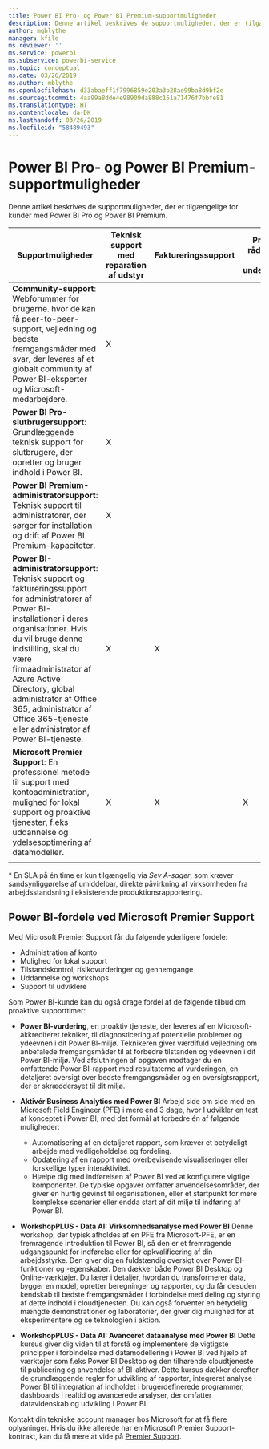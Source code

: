 ```yaml
---
title: Power BI Pro- og Power BI Premium-supportmuligheder
description: Denne artikel beskrives de supportmuligheder, der er tilgængelige for kunder med Power BI Pro og Power BI Premium.
author: mgblythe
manager: kfile
ms.reviewer: ''
ms.service: powerbi
ms.subservice: powerbi-service
ms.topic: conceptual
ms.date: 03/26/2019
ms.author: mblythe
ms.openlocfilehash: d33abaeff1f7996859e203a3b28ae99ba8d9bf2e
ms.sourcegitcommit: 4aa99a8dde4e98909da888c151a71476f7bbfe81
ms.translationtype: HT
ms.contentlocale: da-DK
ms.lasthandoff: 03/26/2019
ms.locfileid: "58489493"
---
```

# <a name="power-bi-pro-and-power-bi-premium-support-options"></a>Power BI Pro- og Power BI Premium-supportmuligheder

Denne artikel beskrives de supportmuligheder, der er tilgængelige for kunder med Power BI Pro og Power BI Premium.

| **Supportmuligheder** | **Teknisk support med reparation af udstyr** | **Faktureringssupport** | **Proaktiv rådgivning og undervisning** | **Serviceniveau <br>(tid til første kontakt)** | **Supportkanal** |
| --- | --- | --- | --- | --- | --- |
| **Community-support**: Webforummer for brugerne. hvor de kan få peer-to-peer-support, vejledning og bedste fremgangsmåder med svar, der leveres af et globalt community af Power BI-eksperter og Microsoft-medarbejdere. | X |   |   | Ingen, support leveres på basis af bedste præstation. | [Power BI-community](https://community.powerbi.com) |
| **Power BI Pro-slutbrugersupport**: Grundlæggende teknisk support for slutbrugere, der opretter og bruger indhold i Power BI. | X |   |   | Én arbejdsdag. | [Power BI-supportwebsted](https://support.powerbi.com)  |
| **Power BI Premium-administratorsupport**: Teknisk support til administratorer, der sørger for installation og drift af Power BI Premium-kapaciteter. | X |   |   | Én arbejdsdag eller én time, afhængigt af sagens alvorsgrad.\* | [Power BI-supportwebsted](https://support.powerbi.com)<br>ELLER<br>[Microsoft 365 Administration](https://portal.office.com/adminportal)<br>ELLER<br> Telefon |
| **Power BI-administratorsupport**: Teknisk support og faktureringssupport for administratorer af Power BI-installationer i deres organisationer.  Hvis du vil bruge denne indstilling, skal du være firmaadministrator af Azure Active Directory, global administrator af Office 365, administrator af Office 365-tjeneste eller administrator af Power BI-tjeneste. | X | X |   | Én arbejdsdag eller én time, afhængigt af sagens alvorsgrad.\* | [Microsoft 365 Administration](https://portal.office.com/adminportal)<br>ELLER<br> Telefon |
| **Microsoft Premier Support**: En professionel metode til support med kontoadministration, mulighed for lokal support og proaktive tjenester, f.eks uddannelse og ydelsesoptimering af datamodeller. | X | X | X | Varierer afhængigt af tilbud og sagens alvorsgrad.\* | Teknisk Account Manager <br>ELLER<br> [Microsoft 365 Administration](https://portal.office.com/adminportal) |
| | | | | | |

\* En SLA på én time er kun tilgængelig via _Sev A-sager_, som kræver sandsynliggørelse af umiddelbar, direkte påvirkning af virksomheden fra arbejdsstandsning i eksisterende produktionsrapportering.

## <a name="power-bi-benefits-for-microsoft-premier-support"></a>Power BI-fordele ved Microsoft Premier Support

Med Microsoft Premier Support får du følgende yderligere fordele:

- Administration af konto
- Mulighed for lokal support
- Tilstandskontrol, risikovurderinger og gennemgange
- Uddannelse og workshops
- Support til udviklere

Som Power BI-kunde kan du også drage fordel af de følgende tilbud om proaktive supporttimer:

 - **Power BI-vurdering**, en proaktiv tjeneste, der leveres af en Microsoft-akkrediteret tekniker, til diagnosticering af potentielle problemer og ydeevnen i dit Power BI-miljø. Teknikeren giver værdifuld vejledning om anbefalede fremgangsmåder til at forbedre tilstanden og ydeevnen i dit Power BI-miljø. Ved afslutningen af opgaven modtager du en omfattende Power BI-rapport med resultaterne af vurderingen, en detaljeret oversigt over bedste fremgangsmåder og en oversigtsrapport, der er skræddersyet til dit miljø.

 - **Aktivér Business Analytics med Power BI** Arbejd side om side med en Microsoft Field Engineer (PFE) i mere end 3 dage, hvor I udvikler en test af konceptet i Power BI, med det formål at forbedre én af følgende muligheder:
    - Automatisering af en detaljeret rapport, som kræver et betydeligt arbejde med vedligeholdelse og fordeling.
    - Opdatering af en rapport med overbevisende visualiseringer eller forskellige typer interaktivitet. 
    - Hjælpe dig med indførelsen af Power BI ved at konfigurere vigtige komponenter. De typiske opgaver omfatter anvendelsesområder, der giver en hurtig gevinst til organisationen, eller et startpunkt for mere komplekse scenarier eller endda start af dit miljø til indføring af Power BI.

  - **WorkshopPLUS - Data AI: Virksomhedsanalyse med Power BI** Denne workshop, der typisk afholdes af en PFE fra Microsoft-PFE, er en fremragende introduktion til Power BI, så den er et fremragende udgangspunkt for indførelse eller for opkvalificering af din arbejdsstyrke.
Den giver dig en fuldstændig oversigt over Power BI-funktioner og -egenskaber. Den dækker både Power BI Desktop og Online-værktøjer. Du lærer i detaljer, hvordan du transformerer data, bygger en model, opretter beregninger og rapporter, og du får desuden kendskab til bedste fremgangsmåder i forbindelse med deling og styring af dette indhold i cloudtjenesten. Du kan også forventer en betydelig mængde demonstrationer og laboratorier, der giver dig mulighed for at eksperimentere og se teknologien i aktion.

  - **WorkshopPLUS - Data AI: Avanceret dataanalyse med Power BI** Dette kursus giver dig viden til at forstå og implementere de vigtigste principper i forbindelse med datamodellering i Power BI ved hjælp af værktøjer som f.eks Power BI Desktop og den tilhørende cloudtjeneste til publicering og anvendelse af BI-aktiver. Dette kursus dækker derefter de grundlæggende regler for udvikling af rapporter, integreret analyse i Power BI til integration af indholdet i brugerdefinerede programmer, dashboards i realtid og avancerede analyser, der omfatter datavidenskab og udvikling i Power BI.

Kontakt din tekniske account manager hos Microsoft for at få flere oplysninger. Hvis du ikke allerede har en Microsoft Premier Support-kontrakt, kan du få mere at vide på [Premier Support](https://support.microsoft.com/en-us/premier).
